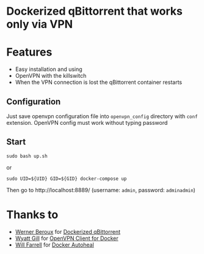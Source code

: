 # Dockerized qBittorrent that works only via VPN

# Features

- Easy installation and using
- OpenVPN with the killswitch
- When the VPN connection is lost the qBittorrent container restarts

## Configuration
Just save openvpn configuration file into ```openvpn_config``` directory with ```conf``` extension.
OpenVPN config must work without typing password

## Start 

```Shell
sudo bash up.sh
```
or
```Shell
sudo UID=${UID} GID=${GID} docker-compose up
```
Then go to http://localhost:8889/ (username: ```admin```, password: ```adminadmin```)

# Thanks to
- [Werner Beroux](https://github.com/wernight) for [Dockerized qBittorrent](https://github.com/wernight/docker-qbittorrent)
- [Wyatt Gill](https://github.com/wfg) for [OpenVPN Client for Docker](https://github.com/wfg/docker-openvpn-client)
- [Will Farrell](https://github.com/willfarrell) for [Docker Autoheal](https://github.com/willfarrell/docker-autoheal)

